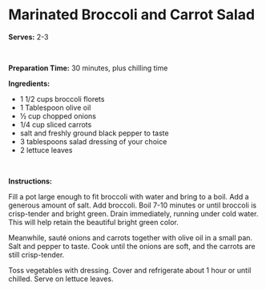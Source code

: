 Marinated Broccoli and Carrot Salad
===================================

**Serves:** 2-3

 

**Preparation Time:** 30 minutes, plus chilling time

**Ingredients:**

-   1 1/2 cups broccoli florets
-   1 Tablespoon olive oil
-   ½ cup chopped onions
-   1/4 cup sliced carrots
-   salt and freshly ground black pepper to taste
-   3 tablespoons salad dressing of your choice
-   2 lettuce leaves

 

**Instructions:**

Fill a pot large enough to fit broccoli with water and bring to a boil. Add a generous amount of salt. Add broccoli. Boil 7-10 minutes or until broccoli is crisp-tender and bright green. Drain immediately, running under cold water. This will help retain the beautiful bright green color.

Meanwhile, sauté onions and carrots together with olive oil in a small pan. Salt and pepper to taste. Cook until the onions are soft, and the carrots are still crisp-tender.

Toss vegetables with dressing. Cover and refrigerate about 1 hour or until chilled. Serve on lettuce leaves.
